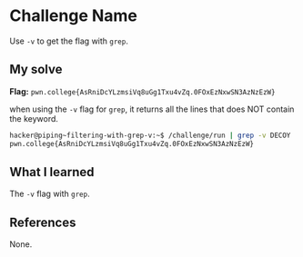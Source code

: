 # Challenge Name
Use `-v` to get the flag with `grep`.

## My solve
**Flag:** `pwn.college{AsRniDcYLzmsiVq8uGg1Txu4vZq.0FOxEzNxwSN3AzNzEzW}`

when using the `-v` flag for `grep`, it returns all the lines that does NOT contain the keyword.

```bash
hacker@piping~filtering-with-grep-v:~$ /challenge/run | grep -v DECOY
pwn.college{AsRniDcYLzmsiVq8uGg1Txu4vZq.0FOxEzNxwSN3AzNzEzW}
```

## What I learned
The `-v` flag with `grep`.

## References 
None.